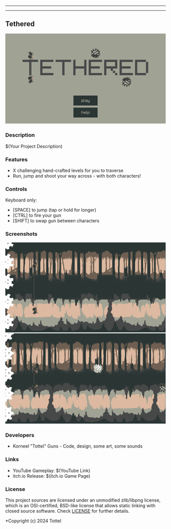 -----------------------------------


-----------------------------------

## Tethered

![Tethered](screenshots/main_menu_1.png "Tethered")

### Description

$(Your Project Description)

### Features

 - X challenging hand-crafted levels for you to traverse
 - Run, jump and shoot your way across - with both characters!

### Controls

Keyboard only:
 - [SPACE] to jump (tap or hold for longer)
 - [CTRL] to fire your gun 
 - [SHIFT] to swap gun between characters

### Screenshots

![Tethered](screenshots/in_game_1.png "Tethered")
![Tethered](screenshots/in_game_2.png "Tethered")

### Developers

 - Korneel "Tottel" Guns - Code, design, some art, some sounds

### Links

 - YouTube Gameplay: $(YouTube Link)
 - itch.io Release: $(itch.io Game Page)

### License

This project sources are licensed under an unmodified zlib/libpng license, which is an OSI-certified, BSD-like license that allows static linking with closed source software. Check [LICENSE](LICENSE) for further details.

*Copyright (c) 2024 Tottel
